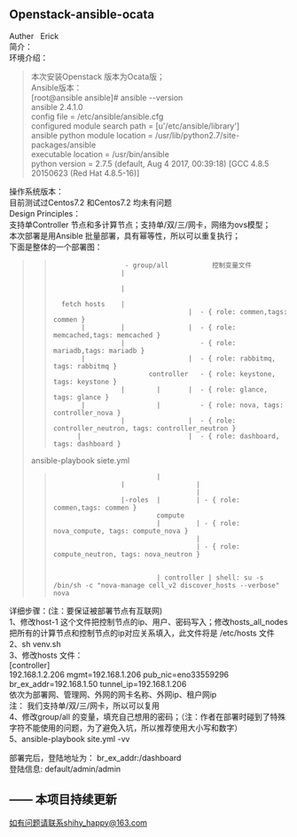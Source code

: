 ## Openstack-ansible-ocata  <br>
Auther   Erick <br>
简介：<br>
环境介绍：<br>
>本次安装Openstack 版本为Ocata版；<br>
>Ansible版本： <br>
>[root@ansible ansible]# ansible --version  <br>
ansible 2.4.1.0 <br>
config file = /etc/ansible/ansible.cfg <br>
configured module search path = [u'/etc/ansible/library'] <br>
ansible python module location = /usr/lib/python2.7/site-packages/ansible <br>
executable location = /usr/bin/ansible <br>
>python version = 2.7.5 (default, Aug  4 2017, 00:39:18) [GCC 4.8.5 20150623 (Red Hat 4.8.5-16)] <br>

操作系统版本： <br>
目前测试过Centos7.2 和Centos7.2 均未有问题 <br>
Design Principles： <br>
支持单Controller 节点和多计算节点；支持单/双/三/网卡，网络为ovs模型； <br>
本次部署是用Ansible 批量部署，具有幂等性，所以可以重复执行； <br>
下面是整体的一个部署图： <br>


>>                             
>>                       - group/all           控制变量文件 
>>                      |
>> 
>>                      |
>>                
>>       fetch hosts    |
>>                                       |  - { role: commen,tags: commen }           
>>            |         |                |  - { role: memcached,tags: memcached }     
>>                      |                   - { role: mariadb,tags: mariadb }        
>>            |                          |  - { role: rabbitmq, tags: rabbitmq }     
>>                             controller   - { role: keystone, tags: keystone }    
>>                      |        |       |  - { role: glance, tags: glance }          
>>            |                  |          - { role: nova, tags: controller_nova }  
>>                      |                |  - { role: controller_neutron, tags: controller_neutron }
>>           |                           |  - { role: dashboard, tags: dashboard }
>ansible-playbook siete.yml                        
>>                               |        
>>                      |                  |         
>>                                         |
>>                      |-roles  |         | - { role: commen,tags: commen }  
>>                               compute                                              
>>                               |         | - { role: nova_compute, tags: compute_nova } 
>>                                         |          
>>                                         | - { role: compute_neutron, tags: nova_neutron }               
>>                                          
>>                                       
>>                               | controller | shell: su -s /bin/sh -c "nova-manage cell_v2 discover_hosts --verbose" nova 
>>


详细步骤：(注：要保证被部署节点有互联网) <br>
1、修改host-1 这个文件把控制节点的ip、用户、密码写入；修改hosts_all_nodes 把所有的计算节点和控制节点的ip对应关系填入，此文件将是 /etc/hosts 文件 <br>
2、sh venv.sh  <br>
3、修改hosts 文件： <br>
[controller] <br>
192.168.1.2.206  mgmt=192.168.1.206  pub_nic=eno33559296  br_ex_addr=192.168.1.50 tunnel_ip=192.168.1.206  <br>
依次为部署网、管理网、外网的网卡名称、外网ip、租户网ip <br>
注： 我们支持单/双/三/网卡，所以可以复用 <br>
4、修改group/all 的变量，填充自己想用的密码；（注：作者在部署时碰到了特殊字符不能使用的问题，为了避免入坑，所以推荐使用大小写和数字） <br>
5、ansible-playbook site.yml -vv <br>

部署完后，登陆地址为： br_ex_addr:/dashboard <br>
登陆信息: default/admin/admin <br>

——
本项目持续更新<br>
---

如有问题请联系shihy_happy@163.com 


             
